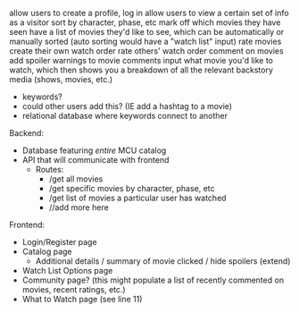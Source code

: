 allow users to create a profile, log in 
allow users to view a certain set of info as a visitor
sort by character, phase, etc 
mark off which movies they have seen
have a list of movies they'd like to see, which can be automatically or manually sorted (auto sorting would have a "watch list" input)
rate movies
create their own watch order 
rate others' watch order 
comment on movies 
add spoiler warnings to movie comments
input what movie you'd like to watch, which then shows you a breakdown of all the relevant backstory media (shows, movies, etc.)
  - keywords?
  - could other users add this? (IE add a hashtag to a movie)
  - relational database where keywords connect to another

Backend: 
  - Database featuring *entire* MCU catalog 
  - API that will communicate with frontend
    - Routes: 
      - /get all movies
      - /get specific movies by character, phase, etc
      - /get list of movies a particular user has watched
      - //add more here

Frontend: 
  - Login/Register page
  - Catalog page 
    - Additional details / summary of movie clicked / hide spoilers (extend)
  - Watch List Options page
  - Community page? (this might populate a list of recently commented on movies, recent ratings, etc.)
  - What to Watch page (see line 11)

